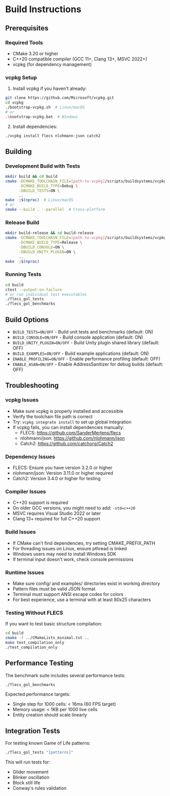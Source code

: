 # Build Instructions

## Prerequisites

### Required Tools
- CMake 3.20 or higher
- C++20 compatible compiler (GCC 11+, Clang 13+, MSVC 2022+)
- vcpkg (for dependency management)

### vcpkg Setup

1. Install vcpkg if you haven't already:
```bash
git clone https://github.com/Microsoft/vcpkg.git
cd vcpkg
./bootstrap-vcpkg.sh  # Linux/macOS
# or
.\bootstrap-vcpkg.bat  # Windows
```

2. Install dependencies:
```bash
./vcpkg install flecs nlohmann-json catch2
```

## Building

### Development Build with Tests
```bash
mkdir build && cd build
cmake -DCMAKE_TOOLCHAIN_FILE=[path-to-vcpkg]/scripts/buildsystems/vcpkg.cmake \
      -DCMAKE_BUILD_TYPE=Debug \
      -DBUILD_TESTS=ON \
      ..
make -j$(nproc)  # Linux/macOS
# or
cmake --build . --parallel  # Cross-platform
```

### Release Build
```bash
mkdir build-release && cd build-release
cmake -DCMAKE_TOOLCHAIN_FILE=[path-to-vcpkg]/scripts/buildsystems/vcpkg.cmake \
      -DCMAKE_BUILD_TYPE=Release \
      -DBUILD_CONSOLE=ON \
      -DBUILD_UNITY_PLUGIN=ON \
      ..
make -j$(nproc)
```

### Running Tests
```bash
cd build
ctest --output-on-failure
# or run individual test executables
./flecs_gol_tests
./flecs_gol_benchmarks
```

## Build Options

- `BUILD_TESTS=ON/OFF` - Build unit tests and benchmarks (default: ON)
- `BUILD_CONSOLE=ON/OFF` - Build console application (default: ON)
- `BUILD_UNITY_PLUGIN=ON/OFF` - Build Unity plugin shared library (default: OFF)
- `BUILD_EXAMPLES=ON/OFF` - Build example applications (default: ON)
- `ENABLE_PROFILING=ON/OFF` - Enable performance profiling (default: OFF)
- `ENABLE_ASAN=ON/OFF` - Enable AddressSanitizer for debug builds (default: OFF)

## Troubleshooting

### vcpkg Issues
- Make sure vcpkg is properly installed and accessible
- Verify the toolchain file path is correct
- Try: `vcpkg integrate install` to set up global integration
- If vcpkg fails, you can install dependencies manually:
  - FLECS: https://github.com/SanderMertens/flecs
  - nlohmann/json: https://github.com/nlohmann/json
  - Catch2: https://github.com/catchorg/Catch2

### Dependency Issues
- FLECS: Ensure you have version 3.2.0 or higher
- nlohmann/json: Version 3.11.0 or higher required
- Catch2: Version 3.4.0 or higher for testing

### Compiler Issues
- C++20 support is required
- On older GCC versions, you might need to add: `-std=c++20`
- MSVC requires Visual Studio 2022 or later
- Clang 13+ required for full C++20 support

### Build Issues
- If CMake can't find dependencies, try setting CMAKE_PREFIX_PATH
- For threading issues on Linux, ensure pthread is linked
- Windows users may need to install Windows SDK
- If terminal input doesn't work, check console permissions

### Runtime Issues
- Make sure config/ and examples/ directories exist in working directory
- Pattern files must be valid JSON format
- Terminal must support ANSI escape codes for colors
- For best experience, use a terminal with at least 80x25 characters

### Testing Without FLECS
If you want to test basic structure compilation:
```bash
cd build
cmake -f ../CMakeLists_minimal.txt ..
make test_compilation_only
./test_compilation_only
```

## Performance Testing

The benchmark suite includes several performance tests:
```bash
./flecs_gol_benchmarks
```

Expected performance targets:
- Single step for 1000 cells: < 16ms (60 FPS target)
- Memory usage: < 1KB per 1000 live cells
- Entity creation should scale linearly

## Integration Tests

For testing known Game of Life patterns:
```bash
./flecs_gol_tests "[patterns]"
```

This will run tests for:
- Glider movement
- Blinker oscillation  
- Block still life
- Conway's rules validation